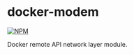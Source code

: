 docker-modem
============

[![NPM](https://nodei.co/npm/docker-modem.png?downloads=true&stars=true)](https://nodei.co/npm/docker-modem/)

Docker remote API network layer module.
